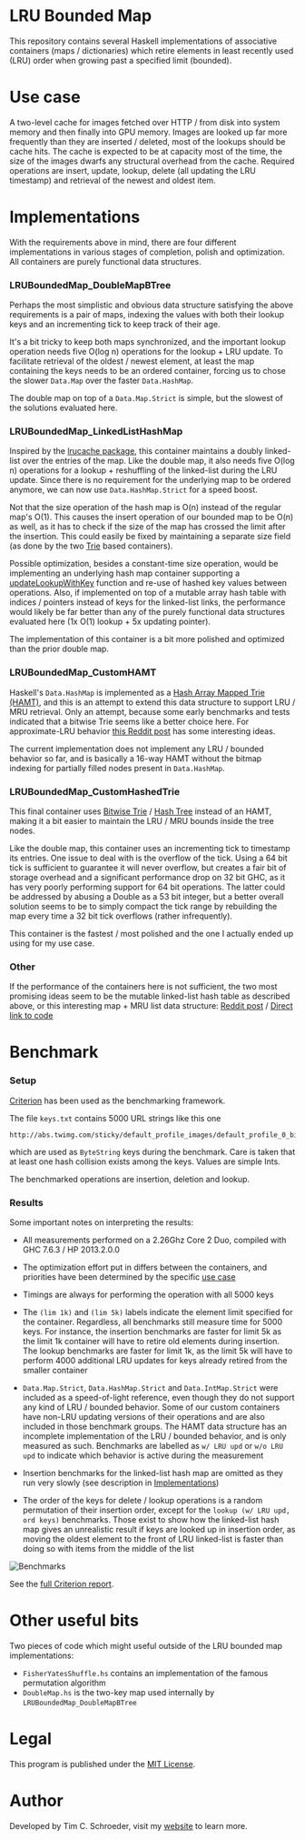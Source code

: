 
# LRU Bounded Map

This repository contains several Haskell implementations of associative containers (maps / dictionaries) which retire elements in least recently used (LRU) order when growing past a specified limit (bounded).

# Use case

A two-level cache for images fetched over HTTP / from disk into system memory and then finally into GPU memory. Images are looked up far more frequently than they are inserted / deleted, most of the lookups should be cache hits. The cache is expected to be at capacity most of the time, the size of the images dwarfs any structural overhead from the cache. Required operations are insert, update, lookup, delete (all updating the LRU timestamp) and retrieval of the newest and oldest item.

# Implementations

With the requirements above in mind, there are four different implementations in various stages of completion, polish and optimization. All containers are purely functional data structures.

### LRUBoundedMap_DoubleMapBTree

Perhaps the most simplistic and obvious data structure satisfying the above requirements is a pair of maps, indexing the values with both their lookup keys and an incrementing tick to keep track of their age.

It's a bit tricky to keep both maps synchronized, and the important lookup operation needs five O(log n) operations for the lookup + LRU update. To facilitate retrieval of the oldest / newest element, at least the map containing the keys needs to be an ordered container, forcing us to chose the slower `Data.Map` over the faster `Data.HashMap`.

The double map on top of a `Data.Map.Strict` is simple, but the slowest of the solutions evaluated here.

### LRUBoundedMap_LinkedListHashMap

Inspired by the [lrucache package](http://hackage.haskell.org/package/lrucache), this container maintains a doubly linked-list over the entries of the map. Like the double map, it also needs five O(log n) operations for a lookup + reshuffling of the linked-list during the LRU update. Since there is no requirement for the underlying map to be ordered anymore, we can now use `Data.HashMap.Strict` for a speed boost.

Not that the size operation of the hash map is O(n) instead of the regular map's O(1). This causes the insert operation of our bounded map to be O(n) as well, as it has to check if the size of the map has crossed the limit after the insertion. This could easily be fixed by maintaining a separate size field (as done by the two [Trie](http://hackage.haskell.org/package/containers-0.5.3.1/docs/Data-IntMap-Strict.html#v:updateLookupWithKey) based containers).

Possible optimization, besides a constant-time size operation, would be implementing an underlying hash map container supporting a [updateLookupWithKey](http://hackage.haskell.org/package/containers-0.5.3.1/docs/Data-IntMap-Strict.html#v:updateLookupWithKey) function and re-use of hashed key values between operations. Also, if implemented on top of a mutable array hash table with indices / pointers instead of keys for the linked-list links, the performance would likely be far better than any of the purely functional data structures evaluated here (1x O(1) lookup + 5x updating pointer).

The implementation of this container is a bit more polished and optimized than the prior double map.

### LRUBoundedMap_CustomHAMT

Haskell's `Data.HashMap` is implemented as a [Hash Array Mapped Trie (HAMT)](http://en.wikipedia.org/wiki/Hash_array_mapped_trie), and this is an attempt to extend this data structure to support LRU / MRU retrieval. Only an attempt, because some early benchmarks and tests indicated that a bitwise Trie seems like a better choice here. For approximate-LRU behavior [this Reddit post](http://www.reddit.com/r/haskell/comments/1qt9f3/writing_a_better_bounded_lru_map/cdginlw) has some interesting ideas.

The current implementation does not implement any LRU / bounded behavior so far, and is basically a 16-way HAMT without the bitmap indexing for partially filled nodes present in `Data.HashMap`.

### LRUBoundedMap_CustomHashedTrie

This final container uses [Bitwise Trie](http://en.wikipedia.org/wiki/Trie#Bitwise_tries) / [Hash Tree](http://en.wikipedia.org/wiki/Hash_tree_%28persistent_data_structure%29) instead of an HAMT, making it a bit easier to maintain the LRU / MRU bounds inside the tree nodes.

Like the double map, this container uses an incrementing tick to timestamp its entries. One issue to deal with is the overflow of the tick. Using a 64 bit tick is sufficient to guarantee it will never overflow, but creates a fair bit of storage overhead and a significant performance drop on 32 bit GHC, as it has very poorly performing support for 64 bit operations. The latter could be addressed by abusing a Double as a 53 bit integer, but a better overall solution seems to be to simply compact the tick range by rebuilding the map every time a 32 bit tick overflows (rather infrequently).

This container is the fastest / most polished and the one I actually ended up using for my use case.

### Other

If the performance of the containers here is not sufficient, the two most promising ideas seem to be the mutable linked-list hash table as described above, or this interesting map + MRU list data structure: [Reddit post](http://www.reddit.com/r/haskell/comments/1qt9f3/writing_a_better_bounded_lru_map/cdjb39u) / [Direct link to code](http://lpaste.net/95955)

# Benchmark

### Setup

[Criterion](http://hackage.haskell.org/package/criterion) has been used as the benchmarking framework. 

The file `keys.txt` contains 5000 URL strings like this one

    http://abs.twimg.com/sticky/default_profile_images/default_profile_0_bigger.png

which are used as `ByteString` keys during the benchmark. Care is taken that at least one hash collision exists among the keys. Values are simple Ints.

The benchmarked operations are insertion, deletion and lookup.

### Results

Some important notes on interpreting the results:

* All measurements performed on a 2.26Ghz Core 2 Duo, compiled with GHC 7.6.3 / HP 2013.2.0.0 

* The optimization effort put in differs between the containers, and priorities have been determined by the specific [use case](#use-case)

* Timings are always for performing the operation with all 5000 keys

* The `(lim 1k)` and `(lim 5k)` labels indicate the element limit specified for the container. Regardless, all benchmarks still measure time for 5000 keys. For instance, the insertion benchmarks are faster for limit 5k as the limit 1k container will have to retire old elements during insertion. The lookup benchmarks are faster for limit 1k, as the limit 5k will have to perform 4000 additional LRU updates for keys already retired from the smaller container

* `Data.Map.Strict`, `Data.HashMap.Strict` and `Data.IntMap.Strict` were included as a speed-of-light reference, even though they do not support any kind of LRU / bounded behavior. Some of our custom containers have non-LRU updating versions of their operations and are also included in those benchmark groups. The HAMT data structure has an incomplete implementation of the LRU / bounded behavior, and is only measured as such. Benchmarks are labelled as `w/ LRU upd` or `w/o LRU upd` to indicate which behavior is active during the measurement

* Insertion benchmarks for the linked-list hash map are omitted as they run very slowly (see description in [Implementations](#LRUBoundedMap_LinkedListHashMap))

* The order of the keys for delete / lookup operations is a random permutation of their insertion order, except for the `lookup (w/ LRU upd, ord keys)` benchmarks. Those exist to show how the linked-list hash map gives an unrealistic result if keys are looked up in insertion order, as moving the oldest element to the front of LRU linked-list is faster than doing so with items from the middle of the list

![Benchmarks](https://raw.github.com/blitzcode/lru-bounded-map/master/benchmarks.png)

See the [full Criterion report](https://raw.github.com/blitzcode/lru-bounded-map/master/report.html).

# Other useful bits

Two pieces of code which might useful outside of the LRU bounded map implementations:

* `FisherYatesShuffle.hs` contains an implementation of the famous permutation algorithm
* `DoubleMap.hs` is the two-key map used internally by `LRUBoundedMap_DoubleMapBTree`

# Legal

This program is published under the [MIT License](http://en.wikipedia.org/wiki/MIT_License).

# Author

Developed by Tim C. Schroeder, visit my [website](http://www.blitzcode.net) to learn more.

